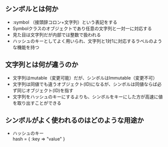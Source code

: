 ## シンボルとは何か
- :symbol （接頭辞コロン+文字列）という表記をする
- Symbolクラスのオブジェクトであり任意の文字列と一対一に対応する  
- 見た目は文字列だが内部では整数で扱われる
- ハッシュのキーとしてよく用いられ、文字列と1対1に対応するラベルのような機能を持つ

## 文字列とは何が違うのか
- 文字列はmutable（変更可能）だが、シンボルはImmutable（変更不可）  
- 文字列は同値でも違うオブジェクト(ID)になるが、シンボルは同値ならば必ず同じオブジェクト(ID)を指す
- 文字列をハッシュのキーにするよりも、シンボルをキーにした方が高速に値を取り出すことができる  

## シンボルがよく使われるのはどのような用途か
- ハッシュのキー  
hash = { :key => "value" }
